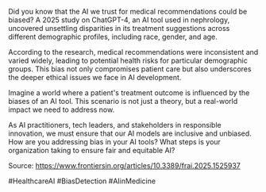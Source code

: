 Did you know that the AI we trust for medical recommendations could be biased? A 2025 study on ChatGPT-4, an AI tool used in nephrology, uncovered unsettling disparities in its treatment suggestions across different demographic profiles, including race, gender, and age. 

According to the research, medical recommendations were inconsistent and varied widely, leading to potential health risks for particular demographic groups. This bias not only compromises patient care but also underscores the deeper ethical issues we face in AI development. 

Imagine a world where a patient's treatment outcome is influenced by the biases of an AI tool. This scenario is not just a theory, but a real-world impact we need to address now. 

As AI practitioners, tech leaders, and stakeholders in responsible innovation, we must ensure that our AI models are inclusive and unbiased. How are you addressing bias in your AI tools? What steps is your organization taking to ensure fair and equitable AI?

Source: https://www.frontiersin.org/articles/10.3389/frai.2025.1525937

#HealthcareAI #BiasDetection #AIinMedicine